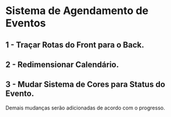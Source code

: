 # Sistema de Agendamento de Eventos

## 1 - Traçar Rotas do Front para o Back.
## 2 - Redimensionar Calendário.
## 3 - Mudar Sistema de Cores para Status do Evento.

Demais mudanças serão adicionadas de acordo com o progresso.
